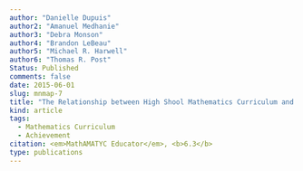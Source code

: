```yaml
---
author: "Danielle Dupuis" 
author2: "Amanuel Medhanie" 
author3: "Debra Monson" 
author4: "Brandon LeBeau" 
author5: "Michael R. Harwell" 
author6: "Thomas R. Post"
Status: Published
comments: false
date: 2015-06-01
slug: mnmap-7
title: "The Relationship between High Shool Mathematics Curriculum and Mathematics Course-Taking and Achievement for Students Attending Community College"
kind: article
tags:
  - Mathematics Curriculum
  - Achievement
citation: <em>MathAMATYC Educator</em>, <b>6.3</b>
type: publications
---
```

